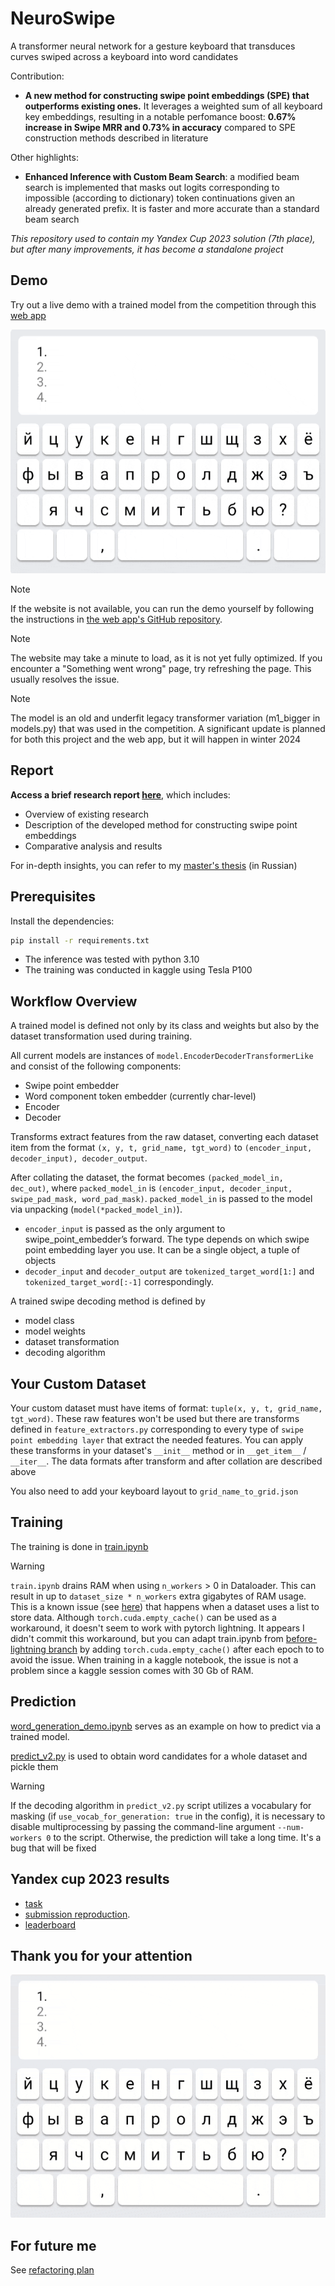 # NeuroSwipe

A transformer neural network for a gesture keyboard that transduces curves swiped across a keyboard into word candidates

Contribution:
* **A new method for constructing swipe point embeddings (SPE) that outperforms existing ones.** It leverages a weighted sum of all keyboard key embeddings, resulting in a notable perfomance boost: **0.67% increase in Swipe MRR and 0.73% in accuracy** compared to SPE construction methods described in literature

Other highlights:
* **Enhanced Inference with Custom Beam Search**: a modified beam search is implemented that masks out logits corresponding to impossible (according to dictionary) token continuations given an already generated prefix. It is faster and more accurate than a standard beam search

*This repository used to contain my Yandex Cup 2023 solution (7th place), but after many improvements, it has become a standalone project*

## Demo

Try out a live demo with a trained model from the competition through this [web app](https://proshian.pythonanywhere.com/)


![demo](./docs_and_assets/swipe_demos/demo.gif)

> [!Note]
> If the website is not available, you can run the demo yourself by following the instructions in [the web app's GitHub repository](https://github.com/proshian/neuroswipe_inference_web).

> [!Note]
> The website may take a minute to load, as it is not yet fully optimized. If you encounter a "Something went wrong" page, try refreshing the page. This usually resolves the issue.

> [!NOTE]  
> The model is an old and underfit legacy transformer variation (m1_bigger in models.py) that was used in the competition. A significant update is planned for both this project and the web app, but it will happen in winter 2024 

## Report

**Access a brief research report [here](docs_and_assets/report/report.md)**, which includes:

* Overview of existing research
* Description of the developed method for constructing swipe point embeddings
* Comparative analysis and results

For in-depth insights, you can refer to my [master's thesis](https://drive.google.com/file/d/1ad9zlfgfy6kOA-41GxjUQIzr8cWuaqxL/view?usp=sharing) (in Russian)


## Prerequisites

Install the dependencies:

```sh
pip install -r requirements.txt
```

* The inference was tested with python 3.10
* The training was conducted in kaggle using Tesla P100


<!--

## Yandex cup dataset


**TODO: Fill the instructions to obtain the dataset**

-->


<!-- 

```sh
python ./src/downloaders/download_dataset_separated_grid.py
``` 

-->



## Workflow Overview

A trained model is defined not only by its class and weights but also by the dataset transformation used during training.


All current models are instances of `model.EncoderDecoderTransformerLike` and consist of the following components:
* Swipe point embedder
* Word component token embedder (currently char-level)
* Encoder
* Decoder 

Transforms extract features from the raw dataset, converting each dataset item from the format `(x, y, t, grid_name, tgt_word)` to `(encoder_input, decoder_input), decoder_output`.

After collating the dataset, the format becomes `(packed_model_in, dec_out)`, where `packed_model_in` is `(encoder_input, decoder_input, swipe_pad_mask, word_pad_mask)`. `packed_model_in` is passed to the model via unpacking (`model(*packed_model_in)`).

* `encoder_input` is passed as the only argument to swipe_point_embedder’s forward. The type depends on which swipe point embedding layer you use. It can be a single object, a tuple of objects
* `decoder_input` and `decoder_output` are `tokenized_target_word[1:]` and `tokenized_target_word[:-1]` correspondingly.


A trained swipe decoding method is defined by
* model class
* model weights
* dataset transformation
* decoding algorithm



## Your Custom Dataset

Your custom dataset must have items of format: `tuple(x, y, t, grid_name, tgt_word)`. These raw features won't be used but there are transforms defined in `feature_extractors.py` corresponding to every type of `swipe point embedding layer` that extract the needed features. You can apply these transforms in your dataset's `__init__` method or in `__get_item__` / `__iter__`. The data formats after transform and after collation are described above

You also need to add your keyboard layout to `grid_name_to_grid.json`

<!--

**TODO: Add info on how exactly the dataset should be integrated** 

-->

## Training

<!-- Перед побучением необходимо очистить тренировочный датасет -->

The training is done in [train.ipynb](src/train.ipynb)

> [!WARNING]  
> `train.ipynb` drains RAM when using `n_workers` > 0 in Dataloader. This can result in up to `dataset_size * n_workers` extra gigabytes of RAM usage. This is a known issue (see [here](https://github.com/pytorch/pytorch/issues/13246)) that happens when a dataset uses a list to store data. Although `torch.cuda.empty_cache()` can be used as a workaround, it doesn't seem to work with pytorch lightning. It appears I didn't commit this workaround, but you can adapt train.ipynb from [before-lightning branch](https://github.com/proshian/neuroswipe/tree/before-lightning) by adding ```torch.cuda.empty_cache()``` after each epoch to to avoid the issue. When training in a kaggle notebook, the issue is not a problem since a kaggle session comes with 30 Gb of RAM.  


## Prediction

[word_generation_demo.ipynb](src/word_generation_demo.ipynb) serves as an example on how to predict via a trained model.

[predict_v2.py](src/predict_v2.py) is used to obtain word candidates for a whole dataset and pickle them

> [!WARNING]  
> If the decoding algorithm in `predict_v2.py` script utilizes a vocabulary for masking (if `use_vocab_for_generation: true` in the config), it is necessary to disable multiprocessing by passing the command-line argument `--num-workers 0` to the script. Otherwise, the prediction will take a long time. It's a bug that will be fixed



## Yandex cup 2023 results

* [task](./docs_and_assets/yandex_cup/task/task.md)
* [submission reproduction](./docs_and_assets/yandex_cup/submission_reproduciton_instrucitons.md). 
* [leaderboard](./docs_and_assets/yandex_cup/leaderboard.md)



## Thank you for your attention
![thank_you](./docs_and_assets/swipe_demos/thank_you.gif)

## For future me
See [refactoring plan](./docs_and_assets/Refactoring_plan.md)
